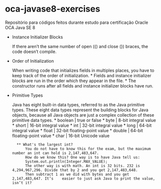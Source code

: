 # oca-javase8-exercises
Repositório para códigos feitos durante estudo para certificação Oracle OCA Java SE 8

* Instance Initializer Blocks
	
	If there aren’t the same number of open ({) and close (}) braces, the code doesn’t compile.
	
* Order of Initialization

	When writing code that initializes fields in multiples places, you have to keep track of the order of initialization.
		* Fields and instance initializer blocks are run in the order which they appear in the file.
		* The constructor runs after all fields and instance initializer blocks have run.

* Primitive Types
	
	Java has eight built-in data types, referred to as the Java primitive types. These eight data types represent the building blocks for Java objects,
	because all Java objects are just a complex collection of these primitive data types.
		* boolean 		| true or false
		* byte		| 8-bit integral value
		* short		| 16-bit integral value
		* int		| 32-bit integral value
		* long		| 64-bit integral value
		* float		| 32-bit floating-point value
		* double		| 64-bit floating-point value
		* char		| 16-bit Unicode value
		
		** What's the largest int?
			You do not have to know this for the exam, but the maximum number an int can hold is 2,147,483,647. 
			How do we know this? One way is to have Java tell us:
			System.out.println(Integer.MAX_VALUE);
			The other way is with math. An int is 32 bits. 232 is 4,294,967,296. Divide that by 2 and you get 2,147,483,648.
			Then subtract 1 as we did with bytes and you get 2,147,483,647. It’s	easier to just ask Java to print the value, isn’t it?
